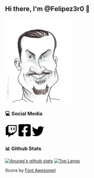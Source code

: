 ## Hi there, I'm @Felipez3r0 👋
<img src="https://raw.githubusercontent.com/felipez3r0/felipez3r0/master/assets/github-profile.png">

### :computer: Social Media
[<img src="https://raw.githubusercontent.com/felipez3r0/felipez3r0/master/assets/twitch-brands.svg" width="40">](https://twitch.tv/felipez3r0) 
[<img src="https://raw.githubusercontent.com/felipez3r0/felipez3r0/master/assets/facebook-square-brands.svg" width="40">](https://facebook.com/felipez3r0) 
[<img src="https://raw.githubusercontent.com/felipez3r0/felipez3r0/master/assets/twitter-brands.svg" width="40">](https://twitter.com/felipez3r0)

### :bar_chart: Github Stats
[![Anurag's github stats](https://github-readme-stats.vercel.app/api?username=felipez3r0&show_icons=true)](https://github.com/anuraghazra/github-readme-stats)
[![Top Langs](https://github-readme-stats.vercel.app/api/top-langs/?username=felipez3r0&layout=compact)](https://github.com/anuraghazra/github-readme-stats)

(Icons by [Font Awesome](https://fontawesome.com/license/free))
